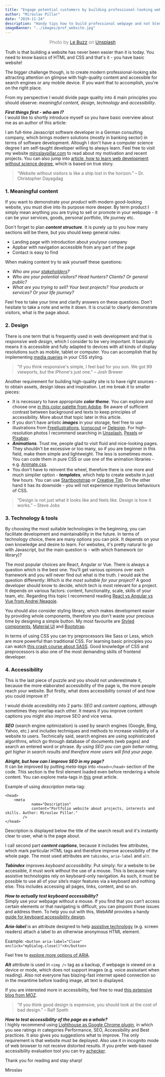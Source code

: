 ```yaml
---
title: "Engage potential customers by building professional-looking website with these 4 principles"
author: "Miroslav Pillar"
date: "2019-11-24"
description: "Handy tips how to build professional webpage and not blend with the crowd."
imageBanner: "../images/prof_website.jpg"
---
```

<span style="color:grey; font-size: 15px; display: block; text-align: center;">Photo by [Le Buzz](https://unsplash.com/@le_buzz) on [Unsplash](https://unsplash.com/)</span>
&NewLine;

Truth is that building a website has never been easier than it is today. You need to know basics of HTML and CSS and that's it - you have basic website!

 The bigger challenge though, is to create modern professional-looking site attracting attention on glimpse with high-quality content and accessible for search engines or any mobile device. If you want that to accomplish, you're on the right place. 

 From my perspective I would divide page quality into 4 main principles you should observe: _meaningful content, design, technology_ and _accessibility_.

_**First things first - who am I?**_<br>
I would like to shortly introduce myself so you have basic overview about me as an author of this article:

I am full-time Javascript software developer in a German consulting company, which brings modern solutions (mostly in banking sector) in terms of software development. Altough I don't have a computer science degree I am self-taught developer willing to always learn. Feel free to visit my website [miroslavpillar.com](https://miroslavpillar.com/) to read about my motivation and recent projects. You can also jump into [article, how to learn web development without science degree](https://blog.miroslavpillar.com/web-development-guide/), which is based on true story.

> “Website without visitors is like a ship lost in the horizon.”
> – Dr. Christopher Dayagdag

### 1. Meaningful content

If you want to demonstrate your _product_ with modern good-looking website, you must dive into its purpose more deeper. By term product I simply mean anything you are trying to sell or promote in your webpage - it can be your services, goods, personal portfolio, life journey etc.

Don't forget to plan _**content structure**_. It is purely up to you how many sections will be there, but you should keep general rules:
- Landing page with introduction about you/your company
- Appbar with navigation accessible from any part of the page
- Contact is easy to find

When making content try to ask yourself these questions:
- _Who are your [stakeholders](https://www.investopedia.com/terms/s/stakeholder.asp)?_ 
- _Who are your potential visitors? Head hunters? Clients? Or general public?_
- _What are you trying to sell? Your best projects? Your products or services? Or your life journey?_

Feel free to take your time and clarify answers on these questions. Don't hesitate to take a note and write it down. It is crucial to clearly demonstrate visitors, what is the page about.

### 2. Design

There is one term that is frequently used in web development and that is _responsive web design_, which I consider to be very important. It basically means it is accessible and fully adapted to devices with all kinds of display resolutions such as mobile, tablet or computer. You can accomplish that by implementing [media queries](https://css-tricks.com/snippets/css/media-queries-for-standard-devices/) in your CSS styling.

> "If you think responsive's simple, I feel bad for you son. We got 99 viewports, but the iPhone's just one."
> – Josh Brewer

Another requirement for building high-quality site is to have right sources - to obtain assets, design ideas and inspiration. Let me break it to smaller pieces:

- It is necessary to have appropriate _**color theme**_. You can explore and choose one [in this color palette from Adobe](https://color.adobe.com/explore). Be aware of sufficient contrast between background and texts to keep principles of accessibility. More about that topic later in this article.
- If you don't have artistic _**images**_ in your storage, feel free to use illustrations from [Freellustrations](https://freellustrations.com/), [Iconscout](https://iconscout.com/paper-illustrations) or [Delesign](https://delesign.com/free-designs/graphics/). For high-resolution photos I recommend searching in [Unsplash](https://unsplash.com/), [Pexels](https://www.pexels.com/) or [Pixabay](https://thenextscoop.com/websites-download-free-quality-images/).
- _**Animations**_. Trust me, people glad to visit fluid and nice-looking pages. They shouldn't be excessive or too many, so if you are beginner in this field, make them simple and lightweight. The less is sometimes more. You can code them in pure CSS or use one of the animation libraries - e.g. [Animate.css](https://daneden.github.io/animate.css/).
- You don't have to reinvent the wheel, therefore there is one more and much simplier option - _**templates**_, which help to create website in just few hours. You can use [Startbootstrap](https://startbootstrap.com/themes/) or [Creative Tim](https://www.creative-tim.com/). On the other hand it has its downside - you will not experience mysterious behaviours of CSS.

> “Design is not just what it looks like and feels like. Design is how it works.” 
> – Steve Jobs

### 3. Technology & tools

By choosing the most suitable technologies in the beginning, you can facilitate development and maintainability in the future. In terms of technology choice, there are many options you can pick. It depends on your own knowledge and desire to learn. For websites, it's pretty natural to go with Javascript, but the main question is - with which framework (or library)?

The most popular choices are React, Angular or Vue. There is always a question which is the best one. You'll get various opinions over each framework and you will never find out what is the truth. I would ask the question differently: _Which is the most suitable for your project?_ A good developer should know to decide, which tech is most relevant for a project. It depends on various factors: content, functionality, scale, skills of your team, etc. Regarding this topic I recommend reading [React vs Angular vs Vue from Andrei Neagoie](https://medium.com/zerotomastery/tech-trends-showdown-react-vs-angular-vs-vue-61ffaf1d8706).

You should also consider styling library, which makes development easier by providing whole components, therefore you don't waste your precious time by designing a simple button. My most favourite are [Styled components](https://www.styled-components.com/), [Material UI](https://material-ui.com/) and [Bootstrap](https://getbootstrap.com/).

In terms of using CSS you can try preprocessors like Sass or Less, which are more powerful than traditional CSS. For learning basic principles you can watch [this crash course about SASS](https://www.youtube.com/watch?v=roywYSEPSvc&t=1577s). Good knowledge of CSS and preprocessors is also one of the most demanding skills of frontend developer.

### 4. Accessibility

This is the last piece of puzzle and you should not underestimate it, because the more elaborated accessibility of the page is, the more people reach your website. But firstly, what does accessibility consist of and how you could improve it? 

I would divide accesibility into 2 parts: _SEO_ and _content captions_, although sometimes they overlap each other. It means if you improve content captions you might also improve SEO and vice versa.

_**SEO**_ (search engine optimization) is used by search engines (Google, Bing, Yahoo, etc.) and includes techniques and methods to increase visibility of a website to users. Technically said, search engines are using sophisticated algorithms, which go through database of documents (web pages) and search an entered word or phrase. _By using SEO you can gain better rating, get higher in search results and therefore more users will find your page._

_**Alright, but how can I improve SEO in my page?**_<br>
It can be improved by putting _meta-tags_ into `<head></head>` section of the code. This section is the first element loaded even before rendering a whole content. You can explore meta-tags in [this](https://moz.com/blog/the-ultimate-guide-to-seo-meta-tags) great article. 

Example of using _description_ meta-tag:
```
<head>
    <meta
            name="Description"
            content="Portfolio website about projects, interests and skills. Author: Miroslav Pillar."
        />
</head>
```
Description is displayed below the title of the search result and it's instantly clear to user, what is the page about.

I call second part _**content captions**_, because it includes  few attributes, which mark particular HTML tags and therefore improve accessibility of the whole page. The most used attributes are `tabindex`, `aria-label` and `alt`.

_**Tabindex**_ improves _keyboard accessibility_. Put simply: for a website to be accessible, it must work without the use of a mouse. This is because many assistive technologies rely on keyboard-only navigation. As such, it must be possible to use all of your site’s major features via a keyboard and nothing else. This includes accessing all pages, links, content, and so on.

_**How to actually test keyboard accessibility?**_ <br>
Simply use your webpage without a mouse. If you find that you can’t access certain elements or that navigating is difficult, you can pinpoint those issues and address them. To help you out with this, WebAIM provides a handy [guide for keyboard accessibility design](https://webaim.org/techniques/keyboard/).

_**Aria-label**_ is an attribute designed to help [assistive technology](https://en.wikipedia.org/wiki/Assistive_technology) (e.g. screen readers) attach a label to an otherwise anonymous HTML element.

Example: `<button aria-label="Close" onclick="myDialog.close()">X</button>`<br>

Feel free to [explore more options of ARIA](https://developers.google.com/web/fundamentals/accessibility/semantics-aria).

_**Alt**_ attribute is used in `<img />` tag as a backup, if webpage is viewed on a device or mode, which does not support images (e.g. voice assisstant when reading). Also not everyone has blazing-fast internet speed connection so in the meantime before loading image, alt text is displayed.

If you are interested more in accessibility, feel free to read [this extensive blog from MOZ](https://moz.com/blog/accessibility-seo-1).

> “If you think good design is expensive, you should look at the cost of bad design.” 
> – Ralf Speth

_**How to test accessibility of the page as a whole?**_<br>
I highly recommend using [Lighthouse as Google Chrome plugin](https://chrome.google.com/webstore/detail/lighthouse/blipmdconlkpinefehnmjammfjpmpbjk), in which you see ratings in categories Performance, SEO, Accessibility and Best practices. It also gives you suggestions what to improve. The only requirement is that website must be deployed. Also use it in incognito mode of web browser to not receive distorted results.
If you prefer web-based accessibility evaluation tool you can try [achecker](https://achecker.ca/checker/index.php).

Thank you for reading and stay sharp!

Miroslav



